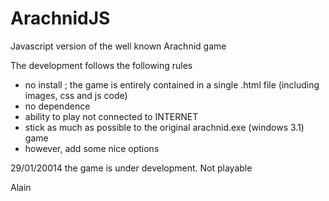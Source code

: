 ArachnidJS
==========

Javascript version of the well known Arachnid game

The development follows the following rules
- no install ; the game is entirely contained in a single .html file (including images, css and js code)
- no dependence
- ability to play not connected to INTERNET
- stick as much as possible to the original arachnid.exe (windows 3.1) game
- however, add some nice options

29/01/20014 the game is under development. Not playable

Alain
